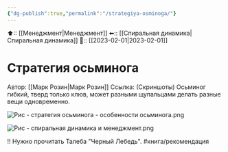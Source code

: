```yaml
---
{"dg-publish":true,"permalink":"/strategiya-osminoga/"}
---
```



⬆:: [[Менеджмент\|Менеджмент]]
⬅:: [[Спиральная динамика\|Спиральная динамика]]
📅:: [[2023-02-01\|2023-02-01]] 

# Стратегия осьминога

Автор: [[Марк Розин\|Марк Розин]]
Ссылка: 
(Скриншоты)
Осьминог гибкий, тверд только клюв, может разными щупальцами делать разные вещи одновременно.

![Рис - стратегия осьминога - особенности осьминога.png](/img/user/%D0%A0%D0%B8%D1%81%20-%20%D1%81%D1%82%D1%80%D0%B0%D1%82%D0%B5%D0%B3%D0%B8%D1%8F%20%D0%BE%D1%81%D1%8C%D0%BC%D0%B8%D0%BD%D0%BE%D0%B3%D0%B0%20-%20%D0%BE%D1%81%D0%BE%D0%B1%D0%B5%D0%BD%D0%BD%D0%BE%D1%81%D1%82%D0%B8%20%D0%BE%D1%81%D1%8C%D0%BC%D0%B8%D0%BD%D0%BE%D0%B3%D0%B0.png)

![Рис - спиральная динамика и менеджмент.png](/img/user/%D0%A0%D0%B8%D1%81%20-%20%D1%81%D0%BF%D0%B8%D1%80%D0%B0%D0%BB%D1%8C%D0%BD%D0%B0%D1%8F%20%D0%B4%D0%B8%D0%BD%D0%B0%D0%BC%D0%B8%D0%BA%D0%B0%20%D0%B8%20%D0%BC%D0%B5%D0%BD%D0%B5%D0%B4%D0%B6%D0%BC%D0%B5%D0%BD%D1%82.png)







‼️ Нужно прочитать Талеба "Черный Лебедь". #книга/рекомендация 


